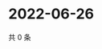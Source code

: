 # 2022-06-26

共 0 条

<!-- BEGIN WEIBO -->
<!-- 最后更新时间 Sun Jun 26 2022 06:14:53 GMT+0800 (China Standard Time) -->

<!-- END WEIBO -->
